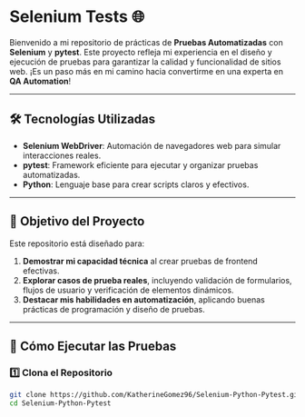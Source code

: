 # Selenium Tests 🌐

Bienvenido a mi repositorio de prácticas de **Pruebas Automatizadas** con **Selenium** y **pytest**. Este proyecto refleja mi experiencia en el diseño y ejecución de pruebas para garantizar la calidad y funcionalidad de sitios web. ¡Es un paso más en mi camino hacia convertirme en una experta en **QA Automation**!

---

## 🛠️ Tecnologías Utilizadas

- **Selenium WebDriver**: Automación de navegadores web para simular interacciones reales.
- **pytest**: Framework eficiente para ejecutar y organizar pruebas automatizadas.
- **Python**: Lenguaje base para crear scripts claros y efectivos.

---

## 🎯 Objetivo del Proyecto

Este repositorio está diseñado para:
1. **Demostrar mi capacidad técnica** al crear pruebas de frontend efectivas.
2. **Explorar casos de prueba reales**, incluyendo validación de formularios, flujos de usuario y verificación de elementos dinámicos.
3. **Destacar mis habilidades en automatización**, aplicando buenas prácticas de programación y diseño de pruebas.

---

## 🚀 Cómo Ejecutar las Pruebas

### 1️⃣ Clona el Repositorio
```bash
git clone https://github.com/KatherineGomez96/Selenium-Python-Pytest.git
cd Selenium-Python-Pytest
